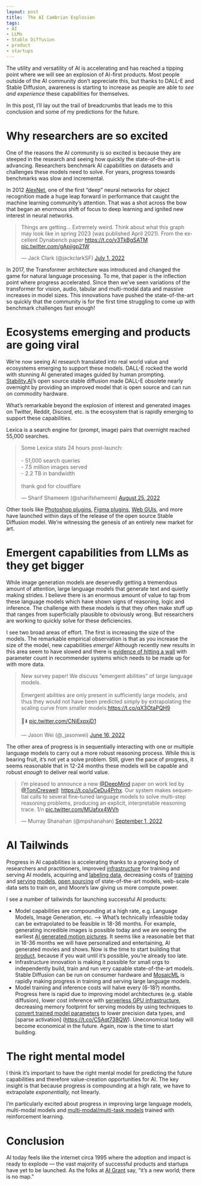 ```yaml
---
layout: post
title:  The AI Cambrian Explosion
tags:
- AI
- LLMs
- Stable Diffusion
- product
- startups
---
```


The utility and versatility of AI is accelerating and has reached a tipping point where we will see an explosion of AI-first products. Most people outside of the AI community don’t appreciate this, but thanks to DALL-E and Stable Diffusion, awareness is starting to increase as people are able to *see and experience* these capabilities for themselves. 

In this post, I’ll lay out the trail of breadcrumbs that leads me to this conclusion and some of my predictions for the future.

# Why researchers are so excited

One of the reasons the AI community is so excited is because they are steeped in the research and seeing how quickly the state-of-the-art is advancing. Researchers benchmark AI capabilities on datasets and challenges these models need to solve. For years, progress towards benchmarks was slow and incremental. 

In 2012 [AlexNet](https://en.wikipedia.org/wiki/AlexNet), one of the first “deep” neural networks for object recognition made a huge leap forward in performance that caught the machine learning community’s attention. That was a shot across the bow that began an enormous shift of focus to deep learning and ignited new interest in neural networks. 

<blockquote class="twitter-tweet tw-align-center"><p lang="en" dir="ltr">Things are getting... Extremely weird. Think about what this graph may look like in spring 2023 (was published April 2021). From the excellent Dynabench paper <a href="https://t.co/v3TkBgSATM">https://t.co/v3TkBgSATM</a> <a href="https://t.co/gApjigp21W">pic.twitter.com/gApjigp21W</a></p>&mdash; Jack Clark (@jackclarkSF) <a href="https://twitter.com/jackclarkSF/status/1542723429580689408?ref_src=twsrc%5Etfw">July 1, 2022</a></blockquote> <script async src="https://platform.twitter.com/widgets.js" charset="utf-8"></script>

In 2017, the Transformer architecture was introduced and changed the game for natural language processing. To me, that paper is the inflection point where progress accelerated. Since then we’ve seen variations of the transformer for vision, audio, tabular and multi-modal data and massive increases in model sizes. This innovations have pushed the state-of-the-art so quickly that the community is for the first time struggling to come up with benchmark challenges fast enough!

# Ecosystems emerging and products are going viral

We’re now seeing AI research translated into real world value and ecosystems emerging to support these models. DALL-E rocked the world with stunning AI generated images guided by human prompting. [Stability.AI](http://Stability.AI)’s open source stable diffusion made DALL-E obsolete nearly overnight by providing an improved model that is open source and can run on commodity hardware.

What’s remarkable beyond the explosion of interest and generated images on Twitter, Reddit, Discord, etc. is the ecosystem that is rapidly emerging to support these capabilities.

Lexica is a search engine for (prompt, image) pairs that overnight reached 55,000 searches.

<blockquote class="twitter-tweet tw-align-center"><p lang="en" dir="ltr">Some Lexica stats 24 hours post-launch:<br><br>- 51,000 search queries<br>- 7.5 million images served<br>- 2.2 TB in bandwidth <br><br>thank god for cloudflare</p>&mdash; Sharif Shameem (@sharifshameem) <a href="https://twitter.com/sharifshameem/status/1562872737495785472?ref_src=twsrc%5Etfw">August 25, 2022</a></blockquote> <script async src="https://platform.twitter.com/widgets.js" charset="utf-8"></script>

Other tools like [Photoshop plugins](https://twitter.com/wbuchw/status/1563162131024920576), [Figma plugins](https://twitter.com/RemitNotPaucity/status/1562319004563173376), [Web GUIs](https://twitter.com/altryne/status/1563452692399214594), and more have launched within days of the release of the open source Stable Diffusion model. We’re witnessing the genesis of an entirely new market for art.

# Emergent capabilities from LLMs as they get bigger

While image generation models are deservedly getting a tremendous amount of attention, large language models that generate text and quietly making strides. I believe there is an enormous amount of value to tap from these language models which have shown signs of reasoning, logic and inference. The challenge with these models is that they often make stuff up that ranges from superficially plausible to obviously wrong. But researchers are working to quickly solve for these deficiencies.

I see two broad areas of effort. The first is increasing the size of the models. The remarkable empirical observation is that as you increase the size of the model, new capabilities *emerge!* Although recently new results in this area seem to have slowed and there is [evidence of hitting a wall](https://twitter.com/davisblalock/status/1563455844670246912) with parameter count in recommender systems which needs to be made up for with more data.

<blockquote class="twitter-tweet tw-align-center"><p lang="en" dir="ltr">New survey paper! We discuss “emergent abilities” of large language models.<br><br>Emergent abilities are only present in sufficiently large models, and thus they would not have been predicted simply by extrapolating the scaling curve from smaller models.<a href="https://t.co/qX3OtaPQH9">https://t.co/qX3OtaPQH9</a><br><br>🧵⬇️ <a href="https://t.co/CNiExpxjD1">pic.twitter.com/CNiExpxjD1</a></p>&mdash; Jason Wei (@_jasonwei) <a href="https://twitter.com/_jasonwei/status/1537230731599962112?ref_src=twsrc%5Etfw">June 16, 2022</a></blockquote> <script async src="https://platform.twitter.com/widgets.js" charset="utf-8"></script>

The other area of progress is in sequentially interacting with one or multiple language models to carry out a more robust reasoning process. While this is bearing fruit, it’s not yet a solve problem. Still, given the pace of progress, it seems reasonable that in 12-24 months these models will be capable and robust *enough* to deliver real world value.

<blockquote class="twitter-tweet tw-align-center"><p lang="en" dir="ltr">I’m pleased to announce a new <a href="https://twitter.com/DeepMind?ref_src=twsrc%5Etfw">@DeepMind</a> paper on work led by <a href="https://twitter.com/ToniCreswell?ref_src=twsrc%5Etfw">@ToniCreswell</a>: <a href="https://t.co/uCeDu4Prhx">https://t.co/uCeDu4Prhx</a>. Our system makes sequential calls to several fine-tuned language models to solve multi-step reasoning problems, producing an explicit, interpretable reasoning trace. 1/n <a href="https://t.co/MUafxx4WVh">pic.twitter.com/MUafxx4WVh</a></p>&mdash; Murray Shanahan (@mpshanahan) <a href="https://twitter.com/mpshanahan/status/1565329081251827713?ref_src=twsrc%5Etfw">September 1, 2022</a></blockquote> <script async src="https://platform.twitter.com/widgets.js" charset="utf-8"></script>

# AI Tailwinds

Progress in AI capabilities is accelerating thanks to a growing body of researchers and practitioners, improved [infrastructure](https://wandb.ai/site) for training and serving AI models, acquiring and [labeling data](https://snorkel.ai/), decreasing costs of [training](https://www.mosaicml.com/) and [serving](https://www.banana.dev/) [models](https://arxiv.org/abs/2208.07339), [open sourcing](https://stability.ai/) of state-of-the-art models, web-scale data sets to train on, and Moore’s law giving us more compute power.

I see a number of tailwinds for launching successful AI products:

- Model capabilities are compounding at a high rate, e.g. Language Models, Image Generation, etc. —> What’s technically infeasible today can be extrapolated to be feasible in 18-36 months. For example, generating incredible images is possible today and we are seeing the earliest [AI generated motion pictures](https://twitter.com/fabianstelzer/status/1565085199322456069). It seems like a reasonable bet that in 18-36 months we will have personalized and entertaining, AI generated movies and shows. Now is the time to start building that [product](https://runwayml.com/), because if you wait until it’s possible, you’re already too late.
- Infrastructure innovation is making it possible for small orgs to independently build, train and run very capable state-of-the-art models. Stable Diffusion can be run on consumer hardware and [MosaicML](https://www.notion.so/Emergent-Abilities-of-Large-Language-Models-Papers-With-Code-d0fb901cbc444bff994965e508d9ffce) is rapidly making progress in training and serving large language models.
- Model training and inference costs will halve every (6-18?) months. Progress here is rapid due to improving model architectures (e.g. stable diffusion), lower cost inference with [serverless GPU infrastructure](http://Banana.dev), decreasing memory footprint for serving models by using techniques to [convert trained model parameters](https://arxiv.org/abs/2208.07339) to lower precision data types, and [sparse activation] (https://t.co/C5Aqt738QW). Uneconomical today will become economical in the future. Again, now is the time to start building.

# The right mental model

I think it’s important to have the right mental model for predicting the future capabilities and therefore value-creation opportunities for AI. The key insight is that because progress is compounding at a high rate, we have to extrapolate *exponentially,* not linearly.

I’m particularly excited about progress in improving large language models, multi-modal models and [multi-modal/multi-task models](https://www.deepmind.com/publications/a-generalist-agent) trained with reinforcement learning.

# Conclusion

AI today feels like the internet circa 1995 where the adoption and impact is ready to explode — the vast majority of successful products and startups have yet to be launched. As the folks at [AI Grant](https://aigrant.org/) say, “it’s a new world; there is no map.”
